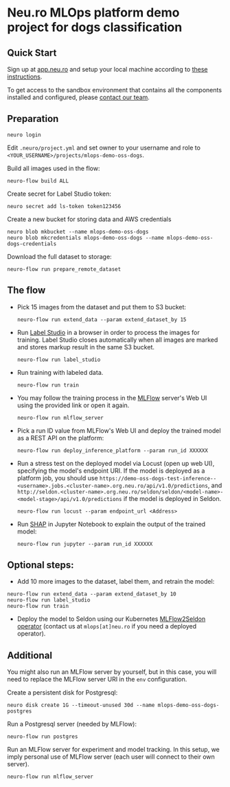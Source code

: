 # Neu.ro MLOps platform demo project for dogs classification

## Quick Start

Sign up at [app.neu.ro](https://app.neu.ro) and setup your local machine according
to [these instructions](https://docs.neu.ro/getting-started#installing-the-cli).

To get access to the sandbox environment that contains all the components installed and configured,
please [contact our team](team@neu.ro).

## Preparation

```shell
neuro login
```

Edit `.neuro/project.yml` and set owner to your username and role to `<YOUR_USERNAME>/projects/mlops-demo-oss-dogs`.

Build all images used in the flow:

```shell
neuro-flow build ALL
```

Create secret for Label Studio token:

```shell
neuro secret add ls-token token123456
```

Create a new bucket for storing data and AWS credentials

```shell
neuro blob mkbucket --name mlops-demo-oss-dogs
neuro blob mkcredentials mlops-demo-oss-dogs --name mlops-demo-oss-dogs-credentials
```

Download the full dataset to storage:

```shell
neuro-flow run prepare_remote_dataset
```

## The flow

- Pick 15 images from the dataset and put them to S3 bucket:

  ```shell
  neuro-flow run extend_data --param extend_dataset_by 15
  ```

- Run [Label Studio](https://labelstud.io/) in a browser in order to process the images for training. Label Studio
  closes automatically when all images are marked and stores markup result in the same S3 bucket.

  ```shell
  neuro-flow run label_studio
  ```

- Run training with labeled data.

  ```shell
  neuro-flow run train
  ```

- You may follow the training process in the [MLFlow](https://www.mlflow.org/) server's Web UI using the provided link
  or open it again.

  ```shell
  neuro-flow run mlflow_server
  ```

- Pick a run ID value from MLFlow's Web UI and deploy the trained model as a REST API on the platform:

  ```shell
  neuro-flow run deploy_inference_platform --param run_id XXXXXX
  ```

- Run a stress test on the deployed model via Locust (open up web UI), specifying the model's endpoint URI. If the model
  is deployed as a platform job, you should
  use `https://demo-oss-dogs-test-inference--<username>.jobs.<cluster-name>.org.neu.ro/api/v1.0/predictions`,
  and `http://seldon.<cluster-name>.org.neu.ro/seldon/seldon/<model-name>-<model-stage>/api/v1.0/predictions` if the
  model is deployed in Seldon.

  ```shell
  neuro-flow run locust --param endpoint_url <Address>
  ```

- Run [SHAP](https://shap.readthedocs.io/en/latest/index.html) in Jupyter Notebook to explain the output of the trained
  model:

  ```shell
  neuro-flow run jupyter --param run_id XXXXXX
  ```

## Optional steps:

- Add 10 more images to the dataset, label them, and retrain the model:

```shell
neuro-flow run extend_data --param extend_dataset_by 10
neuro-flow run label_studio
neuro-flow run train
```

- Deploy the model to Seldon using our
  Kubernetes [MLFlow2Seldon operator](https://github.com/neuro-inc/mlops-k8s-mlflow2seldon) (contact us
  at `mlops[at]neu.ro` if you need a deployed operator).

## Additional

You might also run an MLFlow server by yourself, but in this case, you will need to replace the MLFlow server URI in
the `env` configuration.

Create a persistent disk for Postgresql:

```shell
neuro disk create 1G --timeout-unused 30d --name mlops-demo-oss-dogs-postgres
```

Run a Postgresql server (needed by MLFlow):

```shell
neuro-flow run postgres
```

Run an MLFlow server for experiment and model tracking. In this setup, we imply personal use of MLFlow server (each user
will connect to their own server).

```shell
neuro-flow run mlflow_server
```
